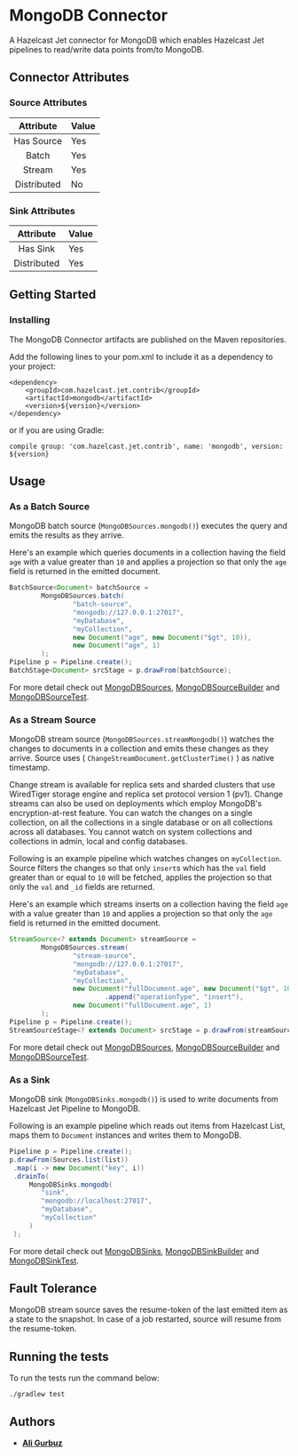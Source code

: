 # MongoDB Connector

A Hazelcast Jet connector for MongoDB which enables Hazelcast Jet pipelines to 
read/write data points from/to MongoDB.

## Connector Attributes

### Source Attributes
|  Attribute  | Value |
|:-----------:|-------|
| Has Source  |  Yes  |
| Batch       |  Yes  |
| Stream      |  Yes  |
| Distributed |  No   |

### Sink Attributes
|  Attribute  | Value |
|:-----------:|-------|
| Has Sink    |  Yes  |
| Distributed |  Yes  |

## Getting Started

### Installing

The MongoDB Connector artifacts are published on the Maven repositories. 

Add the following lines to your pom.xml to include it as a dependency to your
project:

```
<dependency>
    <groupId>com.hazelcast.jet.contrib</groupId>
    <artifactId>mongodb</artifactId>
    <version>${version}</version>
</dependency>
```

or if you are using Gradle: 
```
compile group: 'com.hazelcast.jet.contrib', name: 'mongodb', version: ${version}
```

## Usage

### As a Batch Source

MongoDB batch source (`MongoDBSources.mongodb()`)  executes the 
query and emits the results as they arrive.

Here's an example which queries documents in a collection having the field 
`age` with a value greater than `10` and applies a projection so that only
the `age` field is returned in the emitted document.

```java
BatchSource<Document> batchSource =
        MongoDBSources.batch(
                "batch-source",
                "mongodb://127.0.0.1:27017",
                "myDatabase",
                "myCollection",
                new Document("age", new Document("$gt", 10)),
                new Document("age", 1)
        );
Pipeline p = Pipeline.create();
BatchStage<Document> srcStage = p.drawFrom(batchSource);
```

For more detail check out 
[MongoDBSources](src/main/java/com/hazelcast/jet/contrib/mongodb/MongoDBSources.java),
[MongoDBSourceBuilder](src/main/java/com/hazelcast/jet/contrib/mongodb/MongoDBSourceBuilder.java)
and 
[MongoDBSourceTest](src/test/java/com/hazelcast/jet/contrib/mongodb/MongoDBSourceTest.java).

### As a Stream Source

MongoDB stream source (`MongoDBSources.streamMongodb()`) watches the changes to
documents in a collection and emits these changes as they arrive. Source uses 
( `ChangeStreamDocument.getClusterTime()` ) as native timestamp.

Change stream is available for replica sets and sharded clusters that use
WiredTiger storage engine and replica set protocol version 1 (pv1). Change
streams can also be used on deployments which employ MongoDB's 
encryption-at-rest feature. You can watch the changes on a single collection,
on all the collections in a single database or on all collections across all
databases. You cannot watch on system collections and collections in admin,
local and config databases.

Following is an example pipeline which watches changes on `myCollection`.
Source filters the changes so that only `insert`s which has the `val` field
greater than or equal to `10` will be fetched, applies the projection so that
only the `val` and `_id` fields are returned.

Here's an example which streams inserts on a collection having the field `age`
with a value greater than `10` and applies a projection so that only the `age`
field is returned in the emitted document.

```java
StreamSource<? extends Document> streamSource =
        MongoDBSources.stream(
                "stream-source",
                "mongodb://127.0.0.1:27017",
                "myDatabase",
                "myCollection",
                new Document("fullDocument.age", new Document("$gt", 10))
                        .append("operationType", "insert"),
                new Document("fullDocument.age", 1)
        );
Pipeline p = Pipeline.create();
StreamSourceStage<? extends Document> srcStage = p.drawFrom(streamSource);
```

For more detail check out 
[MongoDBSources](src/main/java/com/hazelcast/jet/contrib/mongodb/MongoDBSources.java),
[MongoDBSourceBuilder](src/main/java/com/hazelcast/jet/contrib/mongodb/MongoDBSourceBuilder.java)
and 
[MongoDBSourceTest](src/test/java/com/hazelcast/jet/contrib/mongodb/MongoDBSourceTest.java).


### As a Sink

MongoDB sink (`MongoDBSinks.mongodb()`) is used to write documents from 
Hazelcast Jet Pipeline to MongoDB. 

Following is an example pipeline which reads out items from Hazelcast
List, maps them to `Document` instances and writes them to MongoDB.

```java
Pipeline p = Pipeline.create();
p.drawFrom(Sources.list(list))
 .map(i -> new Document("key", i))
 .drainTo(
     MongoDBSinks.mongodb(
        "sink", 
        "mongodb://localhost:27017",
        "myDatabase",
        "myCollection"
     )
 );
```

For more detail check out 
[MongoDBSinks](src/main/java/com/hazelcast/jet/contrib/mongodb/MongoDBSinks.java),
[MongoDBSinkBuilder](src/main/java/com/hazelcast/jet/contrib/mongodb/MongoDBSinkBuilder.java)
and 
[MongoDBSinkTest](src/test/java/com/hazelcast/jet/contrib/mongodb/MongoDBSinkTest.java).

## Fault Tolerance

MongoDB stream source saves the resume-token of the last emitted item as a 
state to the snapshot. In case of a job restarted, source will resume from the
resume-token.  

## Running the tests

To run the tests run the command below: 

```
./gradlew test
```

## Authors

* **[Ali Gurbuz](https://github.com/gurbuzali)**
